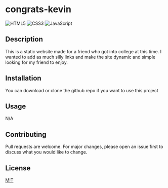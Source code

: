 # congrats-kevin
![HTML5](https://img.shields.io/badge/HTML5-E34F26?style=for-the-badge&logo=html5&logoColor=white)
![CSS3](https://img.shields.io/badge/CSS3-1572B6?style=for-the-badge&logo=css3&logoColor=white)
![JavaScript](https://img.shields.io/badge/JavaScript-F7DF1E?style=for-the-badge&logo=JavaScript&logoColor=white)

## Description
This is a static website made for a friend who got into college at this time. I wanted to add as much silly links and make the site dynamic and simple looking for my friend to enjoy. 

## Installation

You can download or clone the github repo if you want to use this project

## Usage

N/A

## Contributing

Pull requests are welcome. For major changes, please open an issue first
to discuss what you would like to change.

## License

[MIT](https://choosealicense.com/licenses/mit/)